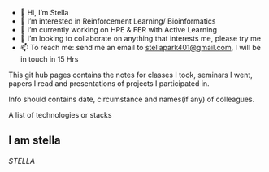 - 👋 Hi, I’m Stella
- 👀 I’m interested in Reinforcement Learning/ Bioinformatics
- 🌱 I’m currently working on HPE & FER with Active Learning
- 💞️ I’m looking to collaborate on anything that interests me, please try me
- 📫 To reach me: send me an email to stellapark401@gmail.com, I will be in touch in 15 Hrs


This git hub pages contains the notes for classes I took, seminars I went, papers I read and presentations of projects I participated in.

Info should contains date, circumstance and names(if any) of colleagues.

A list of technologies or stacks


## I am stella
###### STELLA



<!---
estela-park/estela-park is a ✨ special ✨ repository because its `README.md` (this file) appears on your GitHub profile.
You can click the Preview link to take a look at your changes.
--->
